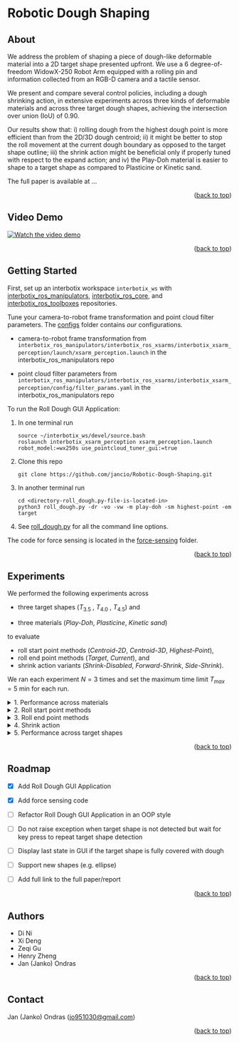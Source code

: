 # Robotic Dough Shaping


## About


We address the problem of shaping a piece of dough-like deformable material into a 2D target shape presented upfront. We use a 6 degree-of-freedom WidowX-250 Robot Arm equipped with a rolling pin and information collected from an RGB-D camera and a tactile sensor.

We present and compare several control policies, including a dough shrinking action, in extensive experiments across three kinds of deformable materials and across three target dough shapes, achieving the intersection over union (IoU) of 0.90. 

Our results show that: i) rolling dough from the highest dough point is more efficient than from the 2D/3D dough centroid; ii) it might be better to stop the roll movement at the current dough boundary as opposed to the target shape outline; iii) the shrink action might be beneficial only if properly tuned with respect to the expand action; and iv) the Play-Doh material is easier to shape to a target shape as compared to Plasticine or Kinetic sand.

The full paper is available at ...

<p align="right">(<a href="#top">back to top</a>)</p>


## Video Demo


[![Watch the video demo](https://img.youtube.com/vi/orJKvwmmX6k/maxresdefault.jpg)](https://youtu.be/orJKvwmmX6k)


<p align="right">(<a href="#top">back to top</a>)</p>


## Getting Started

First, set up an interbotix workspace `interbotix_ws` with [interbotix_ros_manipulators](https://github.com/Interbotix/interbotix_ros_manipulators), [interbotix_ros_core](https://github.com/Interbotix/interbotix_ros_core), and [interbotix_ros_toolboxes](https://github.com/Interbotix/interbotix_ros_toolboxes) repositories.

Tune your camera-to-robot frame transformation and point cloud filter parameters. The [configs](./configs/) folder contains *our* configurations.

- camera-to-robot frame transformation from `interbotix_ros_manipulators/interbotix_ros_xsarms/interbotix_xsarm_perception/launch/xsarm_perception.launch` in the interbotix_ros_manipulators repo

- point cloud filter parameters from `interbotix_ros_manipulators/interbotix_ros_xsarms/interbotix_xsarm_perception/config/filter_params.yaml` in the interbotix_ros_manipulators repo


To run the Roll Dough GUI Application:

1. In one terminal run
    ```
    source ~/interbotix_ws/devel/source.bash
    roslaunch interbotix_xsarm_perception xsarm_perception.launch robot_model:=wx250s use_pointcloud_tuner_gui:=true
    ```

2. Clone this repo
    ```
    git clone https://github.com/jancio/Robotic-Dough-Shaping.git
    ```

3. In another terminal run
    ```
    cd <directory-roll_dough.py-file-is-located-in>
    python3 roll_dough.py -dr -vo -vw -m play-doh -sm highest-point -em target
    ```

4. See [roll_dough.py](./roll_dough.py) for all the command line options.

The code for force sensing is located in the [force-sensing](./force-sensing/) folder.


<p align="right">(<a href="#top">back to top</a>)</p>


## Experiments


We performed the following experiments across

- three target shapes ($T_{3.5}$ , $T_{4.0}$ , $T_{4.5}$) and

- three materials (*Play-Doh*, *Plasticine*, *Kinetic sand*)

to evaluate 
- roll start point methods (*Centroid-2D*, *Centroid-3D*, *Highest-Point*), 
- roll end point methods (*Target*, *Current*), and
- shrink action variants (*Shrink-Disabled*, *Forward-Shrink*, *Side-Shrink*).

We ran each experiment $N=3$ times and set the maximum time limit $T_{max} = 5$ min for each run.

<details>
  <summary>1. Performance across materials</summary>

- Settings
    - Target shape: $T_{4.0}$ (4 inch diameter)
    
    - Material: *Play-Doh*, *Plasticine*, *Kinetic sand*
    - Roll start point method: *Centroid-2D*, *Centroid-3D*, *Highest-Point*
    - Roll end point method: *Target*
    - Shrink action variant: *Shrink-Disabled*
- Experiment 1 in video demo
- Experiment A in paper
- Logs: ./logs/exp01/
</details>

<details>
  <summary>2. Roll start point methods</summary>

- Settings
    - Target shape: $T_{4.0}$ (4 inch diameter)
    
    - Material: *Play-Doh*, *Plasticine*, *Kinetic sand*
    - Roll start point method: *Centroid-2D*, *Centroid-3D*, *Highest-Point*
    - Roll end point method: *Target*
    - Shrink action variant: *Shrink-Disabled*
- Experiment 2 in video demo
- Experiment B in paper
- Logs: ./logs/exp01/
</details>

<details>
  <summary>3. Roll end point methods</summary>

- Settings
    - Target shape: $T_{4.5}$ (4.5 inch diameter)
    
    - Material: *Play-Doh*
    - Roll start point method: *Highest-Point*
    - Roll end point method: *Target*, *Current*
    - Shrink action variant: *Shrink-Disabled*
- Experiment 3 in video demo
- Experiment C in paper
- Logs: ./logs/exp02/
</details>

<details>
  <summary>4. Shrink action</summary>

- Settings
    - Target shape: $T_{3.5}$ (3.5 inch diameter)
    
    - Material: *Play-Doh*
    - Roll start point method: *Highest-Point*
    - Roll end point method: *Target*
    - Shrink action variant: *Shrink-Disabled*, *Forward-Shrink*, *Side-Shrink*
- Experiment 4 in video demo
- Experiment D in paper
- Logs: ./logs/exp03/
</details>

<details>
  <summary>5. Performance across target shapes</summary>

- Settings
    - Target shape: $T_{3.5}$ (3.5 inch diameter), $T_{4.0}$ (4 inch diameter), $T_{4.5}$ (4.5 inch diameter)
    
    - Material: *Play-Doh*
    - Roll start point method: *Highest-Point*
    - Roll end point method: *Target*
    - Shrink action variant: *Shrink-Disabled*
- Not in video demo
- Experiment E in paper
- Logs: in all three folders ./logs/exp0{1,2,3}/
</details>

<p align="right">(<a href="#top">back to top</a>)</p>


## Roadmap


- [x] Add Roll Dough GUI Application
- [x] Add force sensing code
- [ ] Refactor Roll Dough GUI Application in an OOP style
- [ ] Do not raise exception when target shape is not detected but wait for key press to repeat target shape detection
- [ ] Display last state in GUI if the target shape is fully covered with dough
- [ ] Support new shapes (e.g. ellipse)
- [ ] Add full link to the full paper/report



<p align="right">(<a href="#top">back to top</a>)</p>

## Authors


- Di Ni
- Xi Deng
- Zeqi Gu
- Henry Zheng
- Jan (Janko) Ondras


<p align="right">(<a href="#top">back to top</a>)</p>

## Contact


Jan (Janko) Ondras (jo951030@gmail.com)


<p align="right">(<a href="#top">back to top</a>)</p>

